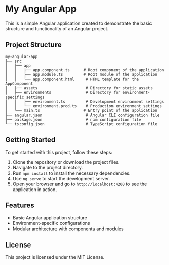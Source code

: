 # My Angular App

This is a simple Angular application created to demonstrate the basic structure and functionality of an Angular project.

## Project Structure

```
my-angular-app
├── src
│   ├── app
│   │   ├── app.component.ts      # Root component of the application
│   │   ├── app.module.ts         # Root module of the application
│   │   └── app.component.html     # HTML template for the AppComponent
│   ├── assets                     # Directory for static assets
│   ├── environments               # Directory for environment-specific settings
│   │   ├── environment.ts         # Development environment settings
│   │   └── environment.prod.ts    # Production environment settings
│   └── main.ts                   # Entry point of the application
├── angular.json                   # Angular CLI configuration file
├── package.json                   # npm configuration file
└── tsconfig.json                  # TypeScript configuration file
```

## Getting Started

To get started with this project, follow these steps:

1. Clone the repository or download the project files.
2. Navigate to the project directory.
3. Run `npm install` to install the necessary dependencies.
4. Use `ng serve` to start the development server.
5. Open your browser and go to `http://localhost:4200` to see the application in action.

## Features

- Basic Angular application structure
- Environment-specific configurations
- Modular architecture with components and modules

## License

This project is licensed under the MIT License.